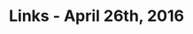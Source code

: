 ---
title: Links - April 26th, 2016
layout: links
category: links
articles:
  - title: "You can take the derivative of a regular expression?!"
    author: Julia Evans
    url: http://jvns.ca/blog/2016/04/24/how-regular-expressions-go-fast/
    note: "Even though I didn't take a regex class, the similarities with my stochastic modeling class are stark. Now I want to learn more!"
    tags:
      - Programming
      - Technology
  - title: I Have Valuable Information
    author: Cory Watson
    source: One Mo' Gin
    url: http://onemogin.com/people/smart/i-have-valuable-information.html
    note: "We can always be better, smarter, etc. Watson talks about why he shares what he learns: one step at a time, helping others along the way, understanding that there is always more than we can process."
    tags:
      - Culture
      - Programming
  - title: Understanding the Rich Tapestry of American Culture as Experienced Through Food
    author: Mark Suster
    source: Both Sides of the Table
    url: https://bothsidesofthetable.com/understanding-the-rich-tapestry-of-american-culture-as-experienced-through-food-7488e7cb081
    note: "Last time Suster recommended a movie, <a href=\"https://www.youtube.com/watch?v=Zd0VOkPOrV0\">Supermensch</a>, I wasn't sold, but watched anyway. It was awesome, and now I want to watch this one too. VCs should do more movie/book/etc reviews. After all, a deep understanding of culture can give you an edge to make better bets than others. I am sure it has helped Upfront Ventures get where they are."
    tags:
      - Culture
  - title: When to Rewrite from Scratch - Autopsy of a Failed Software
    author: Umer Mansoor
    source: Code Ahoy
    url: http://codeahoy.com/2016/04/21/when-to-rewrite-from-scratch-autopsy-of-a-failed-software/
    note: Building software is hard. Learn from others' mistakes.
    tags:
      - Programming
      - Technology
  - title: Economics and Self-Awareness
    author: Paul Krugman
    source: The New York Times
    url: http://krugman.blogs.nytimes.com/2016/04/25/economics-and-self-awareness/
    note: When reality contradicts your beliefs, most likely, you have to change your beliefs.
    tags:
      - Economics
      - Politics
  - title: O Reader! My Reader
    author: Silvia Killingsworth
    source: The Awl
    url: http://www.theawl.com/2016/04/o-reader-my-reader
    note: A little bit hyperbolic, I use Feedly and it works more than fine, but the internet definitely changed the day Google shut down Reader.
    tags:
      - Technology
      - Web
  - title: Uncanny Valley
    author: Anna Wiener
    source: N + 1
    url: https://nplusonemag.com/issue-25/on-the-fringe/uncanny-valley/
    note: 'Long, but so worth it. As Paul Ford <a href="https://twitter.com/ftrain/status/724733079609331712">tweeted</a>, this essay is "a great catalog of Silicon Valley self-deceptions."'
    tags:
      - Business
      - Startups
      - Technology
      - San Francisco
---